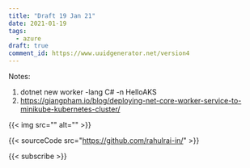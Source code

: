 ```yaml
---
title: "Draft 19 Jan 21"
date: 2021-01-19
tags:
  - azure
draft: true
comment_id: https://www.uuidgenerator.net/version4
---
```


Notes:

1. dotnet new worker -lang C# -n HelloAKS
2. https://giangpham.io/blog/deploying-net-core-worker-service-to-minikube-kubernetes-cluster/

{{< img src="" alt="" >}}

{{< sourceCode src="https://github.com/rahulrai-in/" >}}

{{< subscribe >}}
